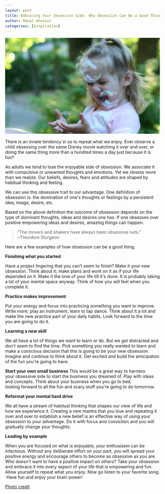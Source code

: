 ```yaml
---
layout: post
title: Embracing Your Obsessive Side: Why Obsession Can Be a Good Thing
author: Manal Ghosain
categories: [Inspiration]
---
```


![Obsession](/images/obsession.jpg)

There is an innate tendency in us to repeat what we enjoy. Ever observe a child obsessing over the same Disney movie watching it over and over, or doing the same thing more than a hundred times a day just because it is fun?

As adults we tend to lose the enjoyable side of obsession. We associate it with compulsive or unwanted thoughts and emotions. Yet we obsess more than we realize. Our beliefs, desires, fears and attitudes are shaped by habitual thinking and feeling. 

We can use this obsessive trait to our advantage. One definition of obsession is: the domination of one's thoughts or feelings by a persistent idea, image, desire, etc. 

Based on the above definition the outcome of obsession depends on the type of dominant thoughts, ideas and desires one has. If one obsesses over positive empowering ideas and desires, amazing things can happen. 

> “The movers and shakers have always been obsessive nuts.” ~Theodore Sturgeon

Here are a few examples of how obsession can be a good thing. 

**Finishing what you started** 

Have a project lingering that you can’t seem to finish? Make it your new obsession. Think about it; make plans and work on it as if your life depended on it. Make it the love of your life till it's done. It is probably taking a lot of your mental space anyway. Think of how you will feel when you complete it. 

**Practice makes improvement** 

Put your energy and focus into practicing something you want to improve. Write more; play an instrument; learn to tap dance. Think about it a lot and make the new practice part of your daily habits. Look forward to the time you are going to do it. 

**Learning a new skill** 

We all have a lot of things we want to learn or do. But we get distracted and don't seem to find the time. Pick something you really wanted to learn and make a conscious decision that this is going to be your new obsession. Imagine and continue to think about it. Get excited and build the anticipation of the fun you're going to have. 

**Start your own small business** This would be a great way to harness your obsessive side to start the business you dreamed of. Play with ideas and concepts. Think about your business when you go to bed, looking forward to all the fun and scary stuff you're going to do tomorrow. 

**Reformat your mental hard drive** 

We all have a stream of habitual thinking that shapes our view of life and how we experience it. Creating a new mantra that you love and repeating it over and over to establish a new belief is an effective way of using your obsession to your advantage. Do it with focus and conviction and you will gradually change your thoughts. 

**Leading by example** 

When you are focused on what is enjoyable, your enthusiasm can be infectious. Without any deliberate effort on your part, you will spread your positive energy and encourage others to become as obsessive as you are. Who doesn't want to have a positive impact on others? Take your obsession and embrace it into every aspect of your life that is empowering and fun. Allow yourself to repeat what you enjoy. Now go listen to your favorite song.  Have fun and enjoy your brain power!

[Photo credit](http://www.flickr.com/photos/dawnzy/2811745328/)